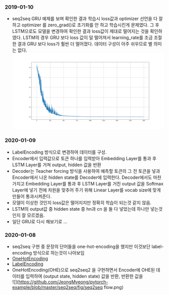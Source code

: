 ### 2019-01-10
- seq2seq GRU 예제를 보며 확인한 결과 학습시 loss값과 optimizer 선언을 다 잘하고 optimizer 를 zero_grad()로 초기화를 안 하고 학습시킨게 문제였다. 그 후 LSTM으로도 모델을 변경하여 확인한 결과 loss값이 제대로 떨어지는 것을 확인하였다. LSTM의 경우 GRU 보다 loss 값이 덜 떨어져서 learning_rate를 조금 조절한 결과 GRU 보다 loss가 훨씬 더 떨어졌다. 데이터 구성이 아주 쉬우므로 별 의미는 없다.
![](https://github.com/JeongMyeong/pytorch-example/blob/master/seq2seq/fig/loss.png)


### 2020-01-09
- LabelEncoding 방식으로 변경하여 데이터를 구성.
- Encoder에서 입력값으로 토큰 하나를 입력받아 Embedding Layer를 통과 후 LSTM Layer를 거쳐 output, hidden 값을 반환
- Decoder는  Teacher forcing 방식을 사용하여 예측할 토큰의 그 전 토큰을 넣과 Encoder에서 나온 hidden state를 Decoder에 입력한다. Decoder에서도 마찬가지고 Embedding Layer를 통과 후 LSTM Layer를 거친 output 값을 Softmax Layer에 넣기 전에 차원을 맞추어 주기 위해 Linear Layer를 vocab size에 맞게 만들어 통과시켜준다. 
- 모델이 이상한 것인지 loss값은 떨어지지만 정확히 학습이 되는것 같지 않음.
- LSTM의 output값 중 hidden state 중 hn과 cn 을 둘 다 넣었는데 하나만 넣는것인지 잘 모르겠음.
- 일단 GRU로 다시 해보기로 ...

### 2020-01-08
- seq2seq 구현 중 문장의 단어들을 one-hot-encoding을 했지만 이것보단 label-encoding 방식으로 하는것이 나아보임
- [OneHotEncoding](https://wikidocs.net/22647)
- [LabelEncoding](https://pinkwink.kr/1247)
- OneHotEncoding(OHE)으로 seq2seq2 을 구현하면서 Encoder에 OHE된 데이터를 입력하여 (output state, hidden state) 값을 반환, 반환한 값을  
![](https://github.com/JeongMyeong/pytorch-example/blob/master/seq2seq/fig/seq2seq flow.png)